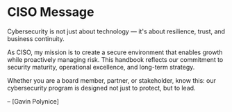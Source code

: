 # CISO Message

Cybersecurity is not just about technology — it's about resilience, trust, and business continuity.

As CISO, my mission is to create a secure environment that enables growth while proactively managing risk. This handbook reflects our commitment to security maturity, operational excellence, and long-term strategy.

Whether you are a board member, partner, or stakeholder, know this: our cybersecurity program is designed not just to protect, but to lead.

– [Gavin Polynice]
